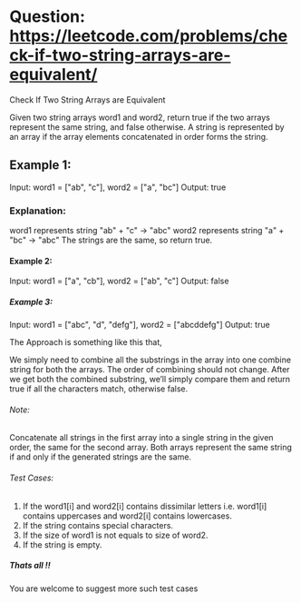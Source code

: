 # Question: https://leetcode.com/problems/check-if-two-string-arrays-are-equivalent/
Check If Two String Arrays are Equivalent

Given two string arrays word1 and word2, return true if the two arrays represent the same string, and false otherwise.
A string is represented by an array if the array elements concatenated in order forms the string.

## Example 1:
Input: word1 = ["ab", "c"], word2 = ["a", "bc"]
Output: true
### Explanation:
word1 represents string "ab" + "c" -> "abc"
word2 represents string "a" + "bc" -> "abc"
The strings are the same, so return true.

#### Example 2:
Input: word1 = ["a", "cb"], word2 = ["ab", "c"]
Output: false

##### Example 3:
Input: word1  = ["abc", "d", "defg"], word2 = ["abcddefg"]
Output: true

The Approach is something like this that,

We simply need to combine all the substrings in the array into one combine string for both the arrays. 
The order of combining should not change. After we get both the combined substring, 
we’ll simply compare them and return true if all the characters match, otherwise false.

###### Note:
Concatenate all strings in the first array into a single string in the given order, the same for the second array.
Both arrays represent the same string if and only if the generated strings are the same.

###### Test Cases:
1. If the word1[i] and word2[i] contains dissimilar letters i.e.
    word1[i] contains uppercases and word2[i] contains lowercases.
2. If the string contains special characters.
3. If the size of word1 is not equals to size of word2.
4. If the string is empty.

##### Thats all !!
You are welcome to suggest more such test cases
